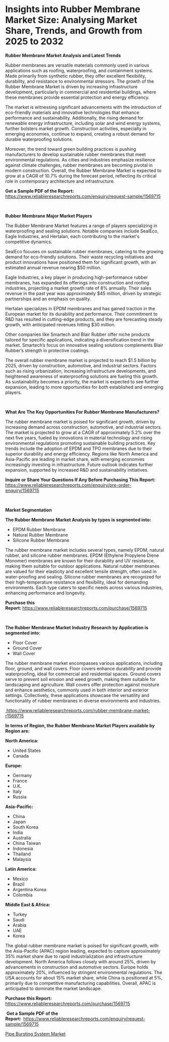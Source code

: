 <p><h1>Insights into Rubber Membrane Market Size: Analysing Market Share, Trends, and Growth from 2025 to 2032</h1></p><p><strong>Rubber Membrane Market Analysis and Latest Trends</strong></p>
<p><p>Rubber membranes are versatile materials commonly used in various applications such as roofing, waterproofing, and containment systems. Made primarily from synthetic rubber, they offer excellent flexibility, durability, and resistance to environmental stressors. The growth of the Rubber Membrane Market is driven by increasing infrastructure development, particularly in commercial and residential buildings, where these membranes provide essential protection and energy efficiency. </p><p>The market is witnessing significant advancements with the introduction of eco-friendly materials and innovative technologies that enhance performance and sustainability. Additionally, the rising demand for renewable energy infrastructure, including solar and wind energy systems, further bolsters market growth. Construction activities, especially in emerging economies, continue to expand, creating a robust demand for durable waterproofing solutions.</p><p>Moreover, the trend toward green building practices is pushing manufacturers to develop sustainable rubber membranes that meet environmental regulations. As cities and industries emphasize resilience against climate challenges, rubber membranes are becoming pivotal in modern construction. Overall, the Rubber Membrane Market is expected to grow at a CAGR of 10.7% during the forecast period, reflecting its critical role in contemporary architecture and infrastructure.</p></p>
<p><strong>Get a Sample PDF of the Report:&nbsp;</strong> <a href="https://www.reliableresearchreports.com/enquiry/request-sample/1569715?utm_campaign=2251&utm_medium=2&utm_source=Github&utm_content=ia&utm_term=25032025&utm_id=rubber-membrane">https://www.reliableresearchreports.com/enquiry/request-sample/1569715</a></p>
<p>&nbsp;</p>
<p><strong>Rubber Membrane Major Market Players</strong></p>
<p><p>The Rubber Membrane Market features a range of players specializing in waterproofing and sealing solutions. Notable companies include SealEco, Eagle Industries, and Hertalan, each contributing to the market's competitive dynamics.</p><p>SealEco focuses on sustainable rubber membranes, catering to the growing demand for eco-friendly solutions. Their waste recycling initiatives and product innovations have positioned them for significant growth, with an estimated annual revenue nearing $50 million.</p><p>Eagle Industries, a key player in producing high-performance rubber membranes, has expanded its offerings into construction and roofing industries, projecting a market growth rate of 8% annually. Their sales revenue in the past year was approximately $45 million, driven by strategic partnerships and an emphasis on quality.</p><p>Hertalan specializes in EPDM membranes and has gained traction in the European market for its durability and performance. Their commitment to R&D has resulted in cutting-edge products, and they are forecasting steady growth, with anticipated revenues hitting $30 million.</p><p>Other companies like Smartech and Blair Rubber offer niche products tailored for specific applications, indicating a diversification trend in the market. Smartech’s focus on innovative sealing solutions complements Blair Rubber’s strength in protective coatings.</p><p>The overall rubber membrane market is projected to reach $1.5 billion by 2025, driven by construction, automotive, and industrial sectors. Factors such as rising urbanization, increasing infrastructure developments, and heightened awareness of waterproofing solutions are fueling this growth. As sustainability becomes a priority, the market is expected to see further expansion, leading to more opportunities for both established and emerging players.</p></p>
<p>&nbsp;</p>
<p><strong>What Are The Key Opportunities For Rubber Membrane Manufacturers?</strong></p>
<p><p>The rubber membrane market is poised for significant growth, driven by increasing demand across construction, automotive, and industrial sectors. The market is projected to grow at a CAGR of approximately 5.2% over the next five years, fueled by innovations in material technology and rising environmental regulations promoting sustainable building practices. Key trends include the adoption of EPDM and TPO membranes due to their superior durability and energy efficiency. Regions like North America and Asia-Pacific are leading in market share, with emerging economies increasingly investing in infrastructure. Future outlook indicates further expansion, supported by increased R&D and sustainability initiatives.</p></p>
<p><strong>Inquire or Share Your Questions If Any Before Purchasing This Report:</strong> <a href="https://www.reliableresearchreports.com/enquiry/pre-order-enquiry/1569715?utm_campaign=2251&utm_medium=2&utm_source=Github&utm_content=ia&utm_term=25032025&utm_id=rubber-membrane">https://www.reliableresearchreports.com/enquiry/pre-order-enquiry/1569715</a></p>
<p>&nbsp;</p>
<p><strong>Market Segmentation</strong></p>
<p><strong>The Rubber Membrane Market Analysis by types is segmented into:</strong></p>
<p><ul><li>EPDM Rubber Membrane</li><li>Natural Rubber Membrane</li><li>Silicone Rubber Membrane</li></ul></p>
<p><p>The rubber membrane market includes several types, namely EPDM, natural rubber, and silicone rubber membranes. EPDM (Ethylene Propylene Diene Monomer) membranes are known for their durability and UV resistance, making them suitable for outdoor applications. Natural rubber membranes are valued for their elasticity and excellent tensile strength, often used in water-proofing and sealing. Silicone rubber membranes are recognized for their high-temperature resistance and flexibility, ideal for demanding environments. Each type caters to specific needs across various industries, enhancing performance and longevity.</p></p>
<p><strong>Purchase this Report:&nbsp;</strong><a href="https://www.reliableresearchreports.com/purchase/1569715?utm_campaign=2251&utm_medium=2&utm_source=Github&utm_content=ia&utm_term=25032025&utm_id=rubber-membrane">https://www.reliableresearchreports.com/purchase/1569715</a></p>
<p>&nbsp;</p>
<p><strong>The Rubber Membrane Market Industry Research by Application is segmented into:</strong></p>
<p><ul><li>Floor Cover</li><li>Ground Cover</li><li>Wall Cover</li></ul></p>
<p><p>The rubber membrane market encompasses various applications, including floor, ground, and wall covers. Floor covers enhance durability and provide waterproofing, ideal for commercial and residential spaces. Ground covers serve to prevent soil erosion and weed growth, making them suitable for landscaping and agriculture. Wall covers offer protection against moisture and enhance aesthetics, commonly used in both interior and exterior settings. Collectively, these applications showcase the versatility and functionality of rubber membranes in diverse environments and industries.</p></p>
<p><a href="https://www.reliableresearchreports.com/rubber-membrane-market-r1569715?utm_campaign=2251&utm_medium=2&utm_source=Github&utm_content=ia&utm_term=25032025&utm_id=rubber-membrane">&nbsp;https://www.reliableresearchreports.com/rubber-membrane-market-r1569715</a></p>
<p><strong>In terms of Region, the Rubber Membrane Market Players available by Region are:</strong></p>
<p>
    <p> <strong> North America: </strong>
        <ul>
            <li>United States</li>
            <li>Canada</li>
        </ul>
        </p> 
    <p> <strong> Europe: </strong>
        <ul>
            <li>Germany</li>
            <li>France</li>
            <li>U.K.</li>
            <li>Italy</li>
            <li>Russia</li>
        </ul>
        </p> 
    <p> <strong> Asia-Pacific: </strong>
        <ul>
            <li>China</li>
            <li>Japan</li>
            <li>South Korea</li>
            <li>India</li>
            <li>Australia</li>
            <li>China Taiwan</li>
            <li>Indonesia</li>
            <li>Thailand</li>
            <li>Malaysia</li>
        </ul>
        </p> 
    <p> <strong> Latin America: </strong>
        <ul>
            <li>Mexico</li>
            <li>Brazil</li>
            <li>Argentina Korea</li>
            <li>Colombia</li>
        </ul>
        </p> 
    <p> <strong> Middle East & Africa: </strong>
        <ul>
            <li>Turkey</li>
            <li>Saudi</li>
            <li>Arabia</li>
            <li>UAE</li>
            <li>Korea</li>
        </ul>
    </p>
    </p>
<p><p>The global rubber membrane market is poised for significant growth, with the Asia-Pacific (APAC) region leading, expected to capture approximately 35% market share due to rapid industrialization and infrastructure development. North America follows closely with around 25%, driven by advancements in construction and automotive sectors. Europe holds approximately 20%, influenced by stringent environmental regulations. The USA accounts for about 15% market share, while China is positioned at 5%, primarily due to competitive manufacturing capabilities. Overall, APAC is anticipated to dominate the market landscape.</p></p>
<p><strong>Purchase this Report: </strong><a href="https://www.reliableresearchreports.com/purchase/1569715?utm_campaign=2251&utm_medium=2&utm_source=Github&utm_content=ia&utm_term=25032025&utm_id=rubber-membrane">https://www.reliableresearchreports.com/purchase/1569715</a></p>
<p>&nbsp;<strong>Get a Sample PDF of the Report:&nbsp;&nbsp;</strong><a href="https://www.reliableresearchreports.com/enquiry/request-sample/1569715?utm_campaign=2251&utm_medium=2&utm_source=Github&utm_content=ia&utm_term=25032025&utm_id=rubber-membrane">https://www.reliableresearchreports.com/enquiry/request-sample/1569715</a></p>
<p><strong></strong></p>
<p><p><a href="https://github.com/AngelaWalsh696/Market-Research-Report-List-2/blob/main/pipe-bursting-system-market.md?utm_campaign=2251&utm_medium=2&utm_source=Github&utm_content=ia&utm_term=25032025&utm_id=rubber-membrane">Pipe Bursting System Market</a></p></p>